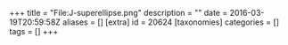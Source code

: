 +++
title = "File:J-superellipse.png"
description = ""
date = 2016-03-19T20:59:58Z
aliases = []
[extra]
id = 20624
[taxonomies]
categories = []
tags = []
+++


